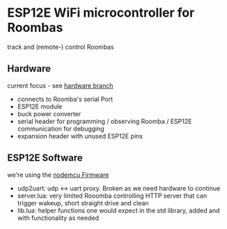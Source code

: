 # ESP12E WiFi microcontroller for Roombas

track and (remote-) control Roombas

## Hardware
current focus - see [hardware branch](https://github.com/gnurbs/roomba-ESP12E/tree/hardware)
- connects to Roomba's serial Port
- ESP12E module
- buck power converter
- serial header for programming / observing Roomba / ESP12E communication for debugging
- expansion header with unused ESP12E pins 

## ESP12E Software
we're using the [nodemcu Firmware](https://github.com/nodemcu/nodemcu-firmware)
- udp2uart: udp <-> uart proxy. Broken as we need hardware to continue
- server.lua: very limited Rooomba controlling HTTP server that can trigger wakeup, short straight drive and clean
- lib.lua: helper functions one would expect in the std library, added and with functionality as needed
